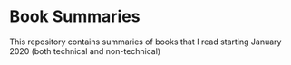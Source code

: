 # Book Summaries

This repository contains summaries of books that I read starting January 2020 (both technical and non-technical)
